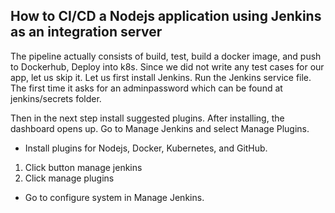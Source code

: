 ## How to CI/CD a Nodejs application using Jenkins as an integration server
The pipeline actually consists of build, test, build a docker image, and push to Dockerhub, Deploy into k8s. Since we did not write any test cases for our app, let us skip it.
Let us first install Jenkins.
Run the Jenkins service file. The first time it asks for an adminpassword which can be found at jenkins/secrets folder.

Then in the next step install suggested plugins.
After installing, the dashboard opens up. Go to Manage Jenkins and select Manage Plugins.

- Install plugins for Nodejs, Docker, Kubernetes, and GitHub.
1. Click button manage jenkins
2. Click manage plugins

- Go to configure system in Manage Jenkins.


